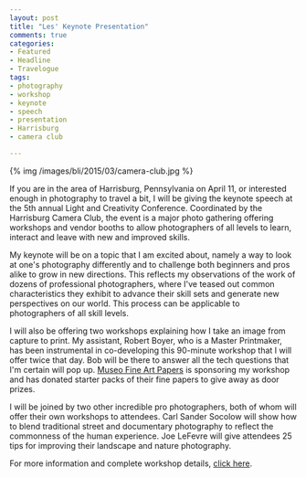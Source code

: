 ```yaml
---
layout: post
title: "Les' Keynote Presentation"
comments: true
categories:
- Featured
- Headline
- Travelogue
tags:
- photography
- workshop
- keynote
- speech
- presentation
- Harrisburg
- camera club

---
```


{% img /images/bli/2015/03/camera-club.jpg %}

If you are in the area of Harrisburg, Pennsylvania on April 11, or interested enough in photography to travel a bit, I will be giving the keynote speech at the 5th annual Light and Creativity Conference. Coordinated by the Harrisburg Camera Club, the event is a major photo gathering offering workshops and vendor booths to allow photographers of all levels to learn, interact and leave with new and improved skills.


<!--more-->


My keynote will be on a topic that I am excited about, namely a way to look at one's photography differently and to challenge both beginners and pros alike to grow in new directions. This reflects my observations of the work of dozens of professional photographers, where I've teased out common characteristics they exhibit to advance their skill sets and generate new perspectives on our world. This process can be applicable to photographers of all skill levels. 

I will also be offering two workshops explaining how I take an image from capture to print. My assistant, Robert Boyer, who is a Master Printmaker, has been instrumental in co-developing this 90-minute workshop that I will offer twice that day. Bob will be there to answer all the tech questions that I'm certain will pop up. [Museo Fine Art Papers](http://www.museofineart.com) is sponsoring my workshop and has donated starter packs of their fine papers to give away as door prizes. 

I will be joined by two other incredible pro photographers, both of whom will offer their own workshops to attendees. Carl Sander Socolow will show how to blend traditional street and documentary photography to reflect the commonness of the human experience. Joe LeFevre will give attendees 25 tips for improving their landscape and nature photography. 

For more information and complete workshop details, [click here](http://www.harrisburgcameraclub.org). 

